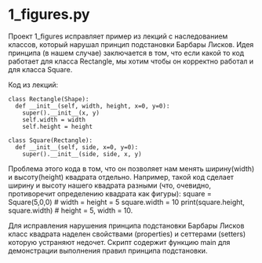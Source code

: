 # 1_figures.py

Проект 1_figures исправляет пример из лекций с наследованием классов, который нарушал принцип подстановки Барбары Лисков.
Идея принципа (в нашем случае) заключается в том, что если какой то код работает для класса Rectangle, мы хотим чтобы он корректно работал и для класса Square.

Код из лекций:

```
class Rectangle(Shape):
  def __init__(self, width, height, x=0, y=0):
    super().__init__(x, y)
    self.width = width
    self.height = height

class Square(Rectangle):
  def __init__(self, side, x=0, y=0):
    super().__init__(side, side, x, y)
```


Проблема этого кода в том, что он позволяет нам менять ширину(width) и высоту(height) квадрата отдельно.
Например, такой код сделает ширину и высоту нашего квадрата разными (что, очевидно, противоречит определению квадрата как фигуры): 
    square = Square(5,0,0) # width = height = 5
    square.width = 10
    print(square.height, square.width) # height = 5, width = 10.



Для исправления нарушения принципа подстановки Барбары Лисков класс квадрата наделен свойствами (properties) и сеттерами (setters) которую устраняют недочет.
Скрипт содержит функцию main для демонстрации выполнения правил принципа подстановки.